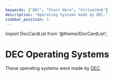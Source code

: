 ```yaml
---
keywords: ["DEC", "Start Here", "VirtualHub"]
description: "Operating Systems made by DEC."
sidebar_position: 3
---
```


import DocCardList from '@theme/DocCardList';

# DEC Operating Systems

These operating systems were made by [DEC](https://en.wikipedia.org/wiki/Digital_Equipment_Corporation).

<DocCardList />
